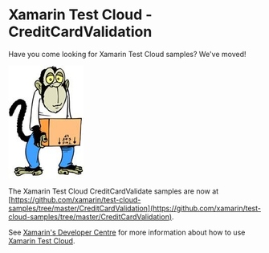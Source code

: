 Xamarin Test Cloud - CreditCardValidation
=========================================


Have you come looking for Xamarin Test Cloud samples? We've moved!  

![](../moved.jpg)

The Xamarin Test Cloud CreditCardValidate samples are now at [https://github.com/xamarin/test-cloud-samples/tree/master/CreditCardValidation](https://github.com/xamarin/test-cloud-samples/tree/master/CreditCardValidation).

See [Xamarin's Developer Centre](http://developer.xamarin.com) for more information about how to use [Xamarin Test Cloud](http://developer.xamarin.com/testcloud/).

